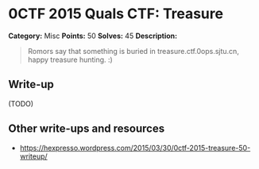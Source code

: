 # 0CTF 2015 Quals CTF: Treasure

**Category:** Misc
**Points:** 50
**Solves:** 45
**Description:** 

> Romors say that something is buried in treasure.ctf.0ops.sjtu.cn, happy treasure hunting. :)

## Write-up

(TODO)

## Other write-ups and resources

* <https://hexpresso.wordpress.com/2015/03/30/0ctf-2015-treasure-50-writeup/>